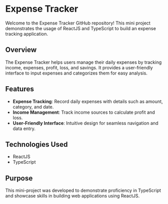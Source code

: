 # Expense Tracker

Welcome to the Expense Tracker GitHub repository! This mini project demonstrates the usage of ReactJS and TypeScript to build an expense tracking application.

## Overview

The Expense Tracker helps users manage their daily expenses by tracking income, expenses, profit, loss, and savings. It provides a user-friendly interface to input expenses and categorizes them for easy analysis.

## Features

- **Expense Tracking**: Record daily expenses with details such as amount, category, and date.
- **Income Management**: Track income sources to calculate profit and loss.
- **User-Friendly Interface**: Intuitive design for seamless navigation and data entry.

## Technologies Used

- ReactJS
- TypeScript

## Purpose
This mini-project was developed to demonstrate proficiency in TypeScript and showcase skills in building web applications using ReactJS.
